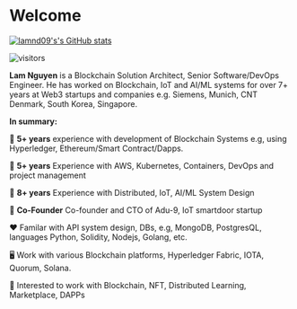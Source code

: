 # Welcome 

[![lamnd09's's GitHub stats](https://github-readme-stats.vercel.app/api?username=lamnd09&count_private=true&include_all_commits=true&show_icons=true&theme=algolia)](https://github.com/lamnd09/github-readme-stats)

![visitors](https://visitor-badge.laobi.icu/badge?page_id=lamnd09)

**Lam Nguyen** is a Blockchain Solution Architect, Senior Software/DevOps Engineer. He has worked on Blockchain, IoT and AI/ML systems for over 7+ years at Web3 startups and companies e.g. Siemens, Munich, CNT Denmark, South Korea, Singapore. 

**In summary:**

:rocket: **5+ years** experience with development of Blockchain Systems e.g, using Hyperledger, Ethereum/Smart Contract/Dapps.

:rocket: **5+ years** Experience with AWS, Kubernetes, Containers, DevOps and project management 

:rocket: **8+ years** Experience with Distributed, IoT, AI/ML System Design 

:rocket: **Co-Founder** Co-founder and CTO of Adu-9, IoT smartdoor startup

:hearts: Familar with API system design, DBs, e.g, MongoDB, PostgresQL, languages Python, Solidity, Nodejs, Golang, etc. 

:desktop_computer: Work with various Blockchain platforms, Hyperledger Fabric, IOTA, Quorum, Solana. 

:notebook_with_decorative_cover: Interested to work with Blockchain, NFT, Distributed Learning, Marketplace, DAPPs
